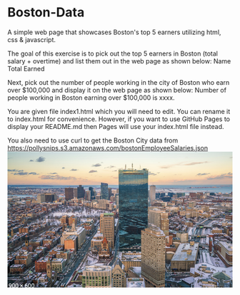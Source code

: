 # Boston-Data
A simple web page that showcases Boston's top 5 earners utilizing html, css &amp; javascript.

The goal of this exercise is to pick out the top 5 earners in Boston (total salary + overtime) and list them out in the web page as shown below:
Name     Total Earned 

Next, pick out the number of people working in the city of Boston who earn over $100,000 and display it on the web page as shown below: 
Number of people working in Boston earning over $100,000 is xxxx.

You are given file index1.html which you will need to edit. You can rename it to index.html for convenience. However, if you want to use GitHub Pages to display your README.md then Pages will use your index.html file instead.

You also need to use curl to get the Boston City data from https://pollysnips.s3.amazonaws.com/bostonEmployeeSalaries.json
<img src='boston.png'>